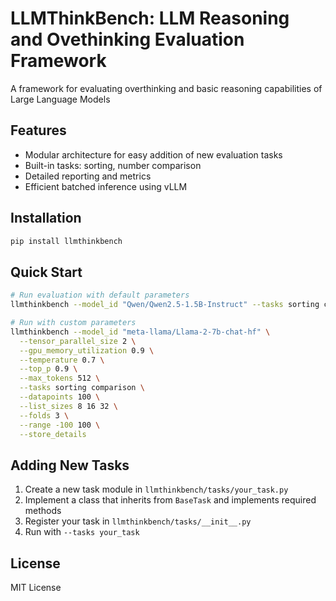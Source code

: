 # LLMThinkBench: LLM Reasoning and Ovethinking Evaluation Framework

A framework for evaluating overthinking and basic reasoning capabilities of Large Language Models

## Features

- Modular architecture for easy addition of new evaluation tasks
- Built-in tasks: sorting, number comparison
- Detailed reporting and metrics
- Efficient batched inference using vLLM

## Installation

```bash
pip install llmthinkbench
```

## Quick Start

```bash
# Run evaluation with default parameters
llmthinkbench --model_id "Qwen/Qwen2.5-1.5B-Instruct" --tasks sorting comparison

# Run with custom parameters
llmthinkbench --model_id "meta-llama/Llama-2-7b-chat-hf" \
  --tensor_parallel_size 2 \
  --gpu_memory_utilization 0.9 \
  --temperature 0.7 \
  --top_p 0.9 \
  --max_tokens 512 \
  --tasks sorting comparison \
  --datapoints 100 \
  --list_sizes 8 16 32 \
  --folds 3 \
  --range -100 100 \
  --store_details
```

## Adding New Tasks

1. Create a new task module in `llmthinkbench/tasks/your_task.py`
2. Implement a class that inherits from `BaseTask` and implements required methods
3. Register your task in `llmthinkbench/tasks/__init__.py`
4. Run with `--tasks your_task`

## License

MIT License